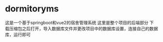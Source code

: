 # dormitoryms
这是一个基于springboot和vue2的宿舍管理系统
这里是整个项目的后端部分
下载压缩包之后打开，导入数据库文件并更改项目中的数据库设置，连接自己的数据库，运行即可
